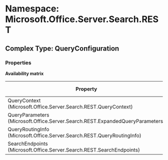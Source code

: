 # Namespace: Microsoft.Office.Server.Search.REST

## Complex Type: QueryConfiguration

### Properties

**Availability matrix**

Property | SPO | SP 2019 | SP 2016 | SP 2013
----------|:---:|:-------:|:-------:|:-------:
QueryContext (Microsoft.Office.Server.Search.REST.QueryContext) | ✅ | ✅ | ❌ | ❌
QueryParameters (Microsoft.Office.Server.Search.REST.ExpandedQueryParameters) | ✅ | ✅ | ❌ | ❌
QueryRoutingInfo (Microsoft.Office.Server.Search.REST.QueryRoutingInfo) | ✅ | ✅ | ❌ | ❌
SearchEndpoints (Microsoft.Office.Server.Search.REST.SearchEndpoints) | ✅ | ✅ | ❌ | ❌